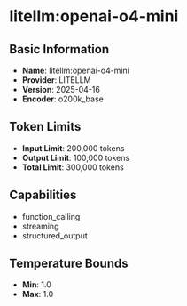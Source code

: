 # litellm:openai-o4-mini

## Basic Information
- **Name**: litellm:openai-o4-mini
- **Provider**: LITELLM
- **Version**: 2025-04-16
- **Encoder**: o200k_base

## Token Limits
- **Input Limit**: 200,000 tokens
- **Output Limit**: 100,000 tokens
- **Total Limit**: 300,000 tokens

## Capabilities
- function_calling
- streaming
- structured_output


## Temperature Bounds
- **Min**: 1.0
- **Max**: 1.0





